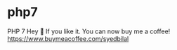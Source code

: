 # php7
PHP 7
Hey 👋 If you like it. You can now buy me a coffee! 
https://www.buymeacoffee.com/syedbilal
